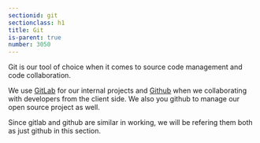 ```yaml
---
sectionid: git
sectionclass: h1
title: Git
is-parent: true
number: 3050
---
```


Git is our tool of choice when it comes to source code management and code collaboration.

We use [GitLab](https://gitlab.com) for our internal projects and [Github](https://github.com/redpanthers) when we collaborating with developers from the client side. We also you github to manage our open source project as well.

Since gitlab and github are similar in working, we will be refering them both as just github in this section.
